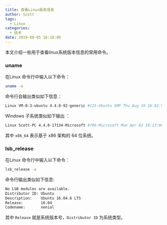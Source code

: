 ```yaml
---
title: 查看Linux版本信息
author: Scott
tags:
  - Linux
categories:
  - 技术
date: 2019-08-05 16:18:00
---
```

本文介绍一些用于查看linux系统版本信息的常用命令。

<!--more-->



### uname
在Linux 命令行中输入以下命令：
```bash
uname -a
```
命令行会输出类似如下信息：
```bash
Linux VM-0-3-ubuntu 4.4.0-92-generic #115-Ubuntu SMP Thu Aug 10 16:02:55 UTC 2017 i686 i686 i686 GNU/Linux
```
Windows 子系统类似如下输出 ：
```bash
Linux Scott-PC 4.4.0-17134-Microsoft #706-Microsoft Mon Apr 01 18:13:00 PST 2019 x86_64 x86_64 x86_64 GNU/Linux
```
其中 `x86_64` 表示基于 x86 架构的 64 位系统。

### lsb_release
在Linux 命令行中输入以下命令：
```bash
lsb_release -a
```
命令行输出类似如下信息:
```bash
No LSB modules are available.
Distributor ID: Ubuntu
Description:    Ubuntu 16.04.6 LTS
Release:        16.04
Codename:       xenial
```

其中 `Release` 就是系统版本号，`Distributor ID` 为系统类型。